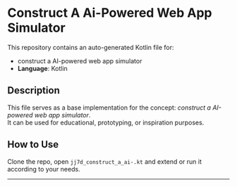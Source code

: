 # Construct A Ai-Powered Web App Simulator

This repository contains an auto-generated Kotlin file for:

- construct a AI-powered web app simulator
- **Language**: Kotlin

## Description

This file serves as a base implementation for the concept: *construct a AI-powered web app simulator*.  
It can be used for educational, prototyping, or inspiration purposes.

## How to Use

Clone the repo, open `jj7d_construct_a_ai-.kt` and extend or run it according to your needs.

---


